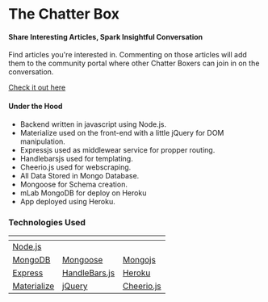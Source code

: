 # The Chatter Box

#### Share Interesting Articles, Spark Insightful Conversation

Find articles you're interested in. Commenting on those articles will add them to the community portal where other Chatter Boxers can join in on the conversation.

[Check it out here](https://young-brook-36013.herokuapp.com)

#### Under the Hood

* Backend written in javascript using Node.js.
* Materialize used on the front-end with a little jQuery for DOM manipulation.
* Expressjs used as middlewear service for propper routing.
* Handlebarsjs used for templating.
* Cheerio.js used for webscraping.
* All Data Stored in Mongo Database.
* Mongoose for Schema creation.
* mLab MongoDB for deploy on Heroku
* App deployed using Heroku.

### Technologies Used
[]() | []() | []()
------------------ | -------------------- | --------------------
[Node.js]() |  | 
[MongoDB]() | [Mongoose]()  | [Mongojs]()
[Express]() | [HandleBars.js]() | [Heroku]()
[Materialize]() | [jQuery]() | [Cheerio.js]()